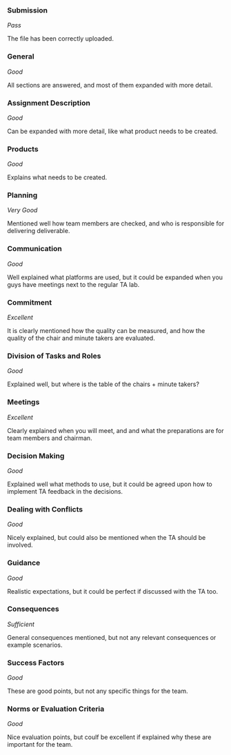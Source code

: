 ### Submission
_Pass_

The file has been correctly uploaded.


### General
_Good_

All sections are answered, and most of them expanded with more detail.


### Assignment Description
_Good_

Can be expanded with more detail, like what product needs to be created.


### Products
_Good_

Explains what needs to be created.

### Planning
_Very Good_

Mentioned well how team members are checked, and who is responsible for delivering deliverable.


### Communication
_Good_

Well explained what platforms are used, but it could be expanded when you guys have meetings next to the regular TA lab.


### Commitment
_Excellent_

It is clearly mentioned how the quality can be measured, and how the quality of the chair and minute takers are evaluated.


### Division of Tasks and Roles
_Good_

Explained well, but where is the table of the chairs + minute takers?

### Meetings
_Excellent_

Clearly explained when you will meet, and and what the preparations are for team members and chairman.


### Decision Making
_Good_

Explained well what methods to use, but it could be agreed upon how to implement TA feedback in the decisions.


### Dealing with Conflicts
_Good_

Nicely explained, but could also be mentioned when the TA should be involved.

### Guidance  
_Good_

Realistic expectations, but it could be perfect if discussed with the TA too.


### Consequences
_Sufficient_

General consequences mentioned, but not any relevant consequences or example scenarios.


### Success Factors
_Good_

These are good points, but not any specific things for the team.


### Norms or Evaluation Criteria
_Good_

Nice evaluation points, but coulf be excellent if explained why these are important for the team.

